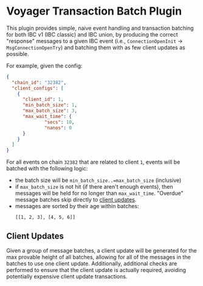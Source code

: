 # Voyager Transaction Batch Plugin

This plugin provides simple, naive event handling and transaction batching for both IBC v1 (IBC classic) and IBC union, by producing the correct "response" messages to a given IBC event (i.e., `ConnectionOpenInit` -> `MsgConnectionOpenTry`)  and batching them with as few client updates as possible.

For example, given the config:

```json
{
  "chain_id": "32382",
  "client_configs": [
    {
      "client_id": 1,
      "min_batch_size": 1,
      "max_batch_size": 3,
      "max_wait_time": {
			  "secs": 10,
			  "nanos": 0
      }
    }
  ]
}
```

For all events on chain `32382` that are related to client `1`, events will be batched with the following logic:

- the batch size will be `min_batch_size..=max_batch_size` (inclusive)
- if `max_batch_size` is not hit (if there aren't enough events), then messages will be held for no longer than `max_wait_time`. "Overdue" message batches skip directly to [client updates](#client-updates).
- messages are sorted by their age within batches:
  ```
  [[1, 2, 3], [4, 5, 6]]
  ```

## Client Updates

Given a group of message batches, a client update will be generated for the max provable height of all batches, allowing for all of the messages in the batches to use one client update. Additionally, additional checks are performed to ensure that the client update is actually required, avoiding potentially expensive client update transactions.
